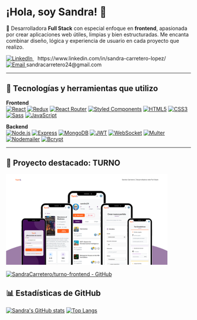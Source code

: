 # ¡Hola, soy Sandra! 👋

🎯 Desarrolladora **Full Stack** con especial enfoque en **frontend**, apasionada por crear aplicaciones web útiles, limpias y bien estructuradas. Me encanta combinar diseño, lógica y experiencia de usuario en cada proyecto que realizo.

<a href="https://www.linkedin.com/in/sandra-carretero-lopez/" target="_blank" style="margin-right:10px;">
  <img src="https://cdn-icons-png.flaticon.com/24/174/174857.png" alt="LinkedIn" width="24" height="24" />
</a> https://www.linkedin.com/in/sandra-carretero-lopez/
<br/>
<a href="mailto:sandracarretero24@gmail.com">
  <img src="https://cdn-icons-png.flaticon.com/24/732/732200.png" alt="Email" width="24" height="24" />
</a> sandracarretero24@gmail.com

---

## 🧠 Tecnologías y herramientas que utilizo

**Frontend**  
[![React](https://img.shields.io/badge/React-20232A?style=for-the-badge&logo=react&logoColor=61DAFB)](https://reactjs.org/) [![Redux](https://img.shields.io/badge/Redux-764ABC?style=for-the-badge&logo=redux&logoColor=white)](https://redux.js.org/) [![React Router](https://img.shields.io/badge/React%20Router-CA4245?style=for-the-badge&logo=react-router&logoColor=white)](https://reactrouter.com/) [![Styled Components](https://img.shields.io/badge/Styled--Components-DB7093?style=for-the-badge&logo=styled-components&logoColor=white)](https://styled-components.com/) [![HTML5](https://img.shields.io/badge/HTML5-E34F26?style=for-the-badge&logo=html5&logoColor=white)](https://developer.mozilla.org/es/docs/Web/HTML) [![CSS3](https://img.shields.io/badge/CSS3-1572B6?style=for-the-badge&logo=css3&logoColor=white)](https://developer.mozilla.org/es/docs/Web/CSS) [![Sass](https://img.shields.io/badge/Sass-CC6699?style=for-the-badge&logo=sass&logoColor=white)](https://sass-lang.com/) [![JavaScript](https://img.shields.io/badge/JavaScript-F7DF1E?style=for-the-badge&logo=javascript&logoColor=black)](https://developer.mozilla.org/es/docs/Web/JavaScript)

**Backend**  
[![Node.js](https://img.shields.io/badge/Node.js-339933?style=for-the-badge&logo=node.js&logoColor=white)](https://nodejs.org/) [![Express](https://img.shields.io/badge/Express-000000?style=for-the-badge&logo=express&logoColor=white)](https://expressjs.com/) [![MongoDB](https://img.shields.io/badge/MongoDB-47A248?style=for-the-badge&logo=mongodb&logoColor=white)](https://www.mongodb.com/) [![JWT](https://img.shields.io/badge/JWT-black?style=for-the-badge&logo=JSON%20web%20tokens)](https://jwt.io/) [![WebSocket](https://img.shields.io/badge/WebSocket-008080?style=for-the-badge&logo=websocket&logoColor=white)](https://developer.mozilla.org/en-US/docs/Web/API/WebSockets_API) [![Multer](https://img.shields.io/badge/Multer-000000?style=for-the-badge&logo=file-upload&logoColor=white)](https://github.com/expressjs/multer) [![Nodemailer](https://img.shields.io/badge/Nodemailer-FF0000?style=for-the-badge&logo=gmail&logoColor=white)](https://nodemailer.com/) [![Bcrypt](https://img.shields.io/badge/Bcrypt-0052CC?style=for-the-badge&logo=git&logoColor=white)](https://github.com/kelektiv/node.bcrypt.js)

---

## 🚀 Proyecto destacado: TURNO
<img src="https://github.com/SandraCarretero/turno-frontend/blob/main/turno-landing.png" width="440" />

[![SandraCarretero/turno-frontend - GitHub](https://gh-card.dev/repos/SandraCarretero/turno-frontend.svg)](https://github.com/SandraCarretero/turno-frontend)

## 📊 Estadísticas de GitHub

[![Sandra's GitHub stats](https://github-readme-stats.vercel.app/api?username=SandraCarretero&show_icons=true&theme=tokyonight)](https://github.com/anuraghazra/github-readme-stats)
[![Top Langs](https://github-readme-stats.vercel.app/api/top-langs/?username=SandraCarretero&layout=compact&theme=tokyonight)](https://github.com/SandraCarretero)


